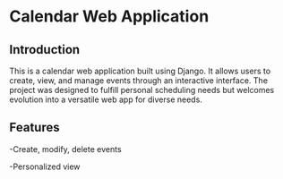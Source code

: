 # Calendar Web Application
## Introduction
This is a calendar web application built using Django. It allows users to create, view, and manage events through an interactive interface. The project was designed to fulfill personal scheduling needs but welcomes evolution into a versatile web app for diverse needs. 

## Features
-Create, modify, delete events

-Personalized view

